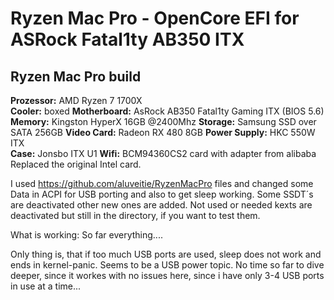 # Ryzen Mac Pro - OpenCore EFI for ASRock Fatal1ty AB350 ITX


## Ryzen Mac Pro build

**Prozessor:** AMD Ryzen 7 1700X  
**Cooler:** boxed
**Motherboard:** AsRock AB350 Fatal1ty Gaming ITX (BIOS 5.6)  
**Memory:** Kingston HyperX 16GB @2400Mhz
**Storage:** Samsung SSD over SATA 256GB
**Video Card:** Radeon RX 480 8GB 
**Power Supply:** HKC 550W ITX  
**Case:** Jonsbo ITX U1 
**Wifi:**  BCM94360CS2 card with adapter from alibaba Replaced the original Intel card. 

I used https://github.com/aluveitie/RyzenMacPro files and changed some Data in ACPI for USB porting and also to get sleep working. 
Some SSDT´s are deactivated other new ones are added. Not used or needed kexts are deactivated but still in the directory, if you want to test them.


What is working: 
So far everything....

Only thing is, that if too much USB ports are used, sleep does not work and ends in kernel-panic. Seems to be a USB power topic. No time so far to dive deeper, since it workes with no issues here, since i have only 3-4 USB ports in use at a time...


